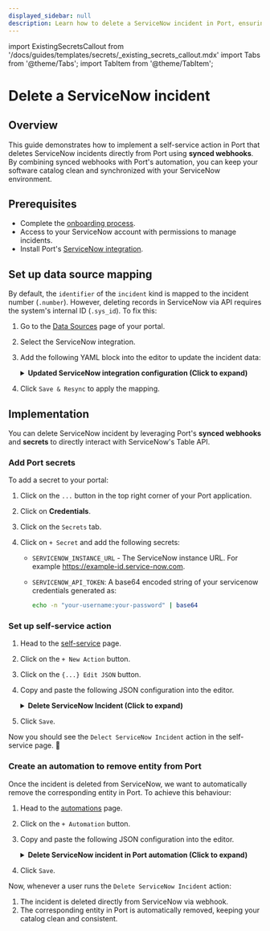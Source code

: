 ```yaml
---
displayed_sidebar: null
description: Learn how to delete a ServiceNow incident in Port, ensuring your catalog is clean and synchronized with your ServiceNow environment.
---
```


import ExistingSecretsCallout from '/docs/guides/templates/secrets/_existing_secrets_callout.mdx'
import Tabs from '@theme/Tabs';
import TabItem from '@theme/TabItem';

# Delete a ServiceNow incident

## Overview
This guide demonstrates how to implement a self-service action in Port that deletes ServiceNow incidents directly from Port using **synced webhooks**.
By combining synced webhooks with Port's automation, you can keep your software catalog clean and synchronized with your ServiceNow environment.


## Prerequisites

- Complete the [onboarding process](/getting-started/overview).
- Access to your ServiceNow account with permissions to manage incidents.
- Install Port's [ServiceNow integration](https://docs.port.io/build-your-software-catalog/sync-data-to-catalog/incident-management/servicenow).


## Set up data source mapping

By default, the `identifier` of the `incident` kind is mapped to the incident number (`.number`). However, deleting records in ServiceNow via API requires the system's internal ID (`.sys_id`). To fix this:

1. Go to the [Data Sources](https://app.getport.io/settings/data-sources) page of your portal.
2. Select the ServiceNow integration.
3. Add the following YAML block into the editor to update the incident data:

    <details>
    <summary><b>Updated ServiceNow integration configuration (Click to expand)</b></summary>
    ```yaml showLineNumbers
    resources:
    - kind: incident
        selector:
        query: 'true'
        apiQueryParams:
            sysparmDisplayValue: 'true'
            sysparmExcludeReferenceLink: 'false'
        port:
        entity:
            mappings:
            # highlight-next-line
            identifier: .sys_id
            title: .short_description
            blueprint: '"servicenowIncident"'
            properties:
                category: .category
                reopenCount: .reopen_count
                severity: .severity
                assignedTo: .assigned_to.link
                urgency: .urgency
                contactType: .contact_type
                createdOn: '.sys_created_on | (strptime("%Y-%m-%d %H:%M:%S") | strftime("%Y-%m-%dT%H:%M:%SZ"))'
                createdBy: .sys_created_by
                isActive: .active
                priority: .priority
    ```
    </details>
    
4. Click `Save & Resync` to apply the mapping.


## Implementation

You can delete ServiceNow incident by leveraging Port's **synced webhooks** and **secrets** to directly interact with ServiceNow's Table API.

### Add Port secrets

To add a secret to your portal:

1. Click on the `...` button in the top right corner of your Port application.

2. Click on **Credentials**.

3. Click on the `Secrets` tab.

4. Click on `+ Secret` and add the following secrets:
    - `SERVICENOW_INSTANCE_URL` - The ServiceNow instance URL. For example https://example-id.service-now.com.
    - `SERVICENOW_API_TOKEN`: A base64 encoded string of your servicenow credentials generated as:
    
        ```bash showLineNumbers
        echo -n "your-username:your-password" | base64
        ```

### Set up self-service action

1. Head to the [self-service](https://app.getport.io/self-serve) page.
2. Click on the `+ New Action` button.
3. Click on the `{...} Edit JSON` button.
4. Copy and paste the following JSON configuration into the editor.

    <details>
    <summary><b>Delete ServiceNow Incident (Click to expand)</b></summary>

    ```json showLineNumbers
    {
        "identifier": "delect_servicenow_incident",
        "title": "Delect ServiceNow Incident",
        "icon": "Servicenow",
        "description": "Deletes an incident from the ServiceNow incident table using a unique system ID",
        "trigger": {
            "type": "self-service",
            "operation": "DELETE",
            "userInputs": {
            "properties": {},
            "required": [],
            "order": []
            },
            "blueprintIdentifier": "servicenowIncident"
        },
        "invocationMethod": {
            "type": "WEBHOOK",
            "url": "{{.secrets.SERVICENOW_INSTANCE_URL}}/api/now/table/incident/{{.entity.identifier}}",
            "agent": false,
            "synchronized": true,
            "method": "DELETE",
            "headers": {
            "RUN_ID": "{{ .run.id }}",
            "Content-Type": "application/json",
            "Accept": "application/json",
            "Authorization": "Basic {{.secrets.SERVICENOW_API_TOKEN}}"
            },
            "body": {}
        },
        "requiredApproval": false
    }
    ```
    </details>

5. Click `Save`.

Now you should see the `Delect ServiceNow Incident` action in the self-service page. 🎉

### Create an automation to remove entity from Port

Once the incident is deleted from ServiceNow, we want to automatically remove the corresponding entity in Port. To achieve this behaviour:

1. Head to the [automations](https://app.getport.io/settings/automations) page.

2. Click on the `+ Automation` button.

3. Copy and paste the following JSON configuration into the editor.

    <details>
    <summary><b>Delete ServiceNow incident in Port automation (Click to expand)</b></summary>

    ```json showLineNumbers
    {
        "identifier": "servicenow_incident_delete_sync_status",
        "title": "Remove Deleted Incident from Port",
        "description": "Removes the deleted entity in Port when after it is deleted from ServiceNow",
        "trigger": {
            "type": "automation",
            "event": {
            "type": "RUN_UPDATED",
            "actionIdentifier": "delect_servicenow_incident"
            },
            "condition": {
            "type": "JQ",
            "expressions": [
                ".diff.after.status == \"SUCCESS\""
            ],
            "combinator": "and"
            }
        },
        "invocationMethod": {
            "type": "WEBHOOK",
            "url": "https://api.port.io/v1/blueprints/{{.event.diff.after.blueprint.identifier}}/entities/{{.event.diff.after.entity.identifier}}",
            "agent": false,
            "synchronized": true,
            "method": "DELETE",
            "headers": {
            "RUN_ID": "{{.event.diff.after.id}}",
            "Content-Type": "application/json",
            "Accept": "application/json"
            },
            "body": {}
        },
        "publish": true
    }
    ```
    </details>

4. Click `Save`.

Now, whenever a user runs the `Delete ServiceNow Incident` action:

1. The incident is deleted directly from ServiceNow via webhook.
2. The corresponding entity in Port is automatically removed, keeping your catalog clean and consistent.
